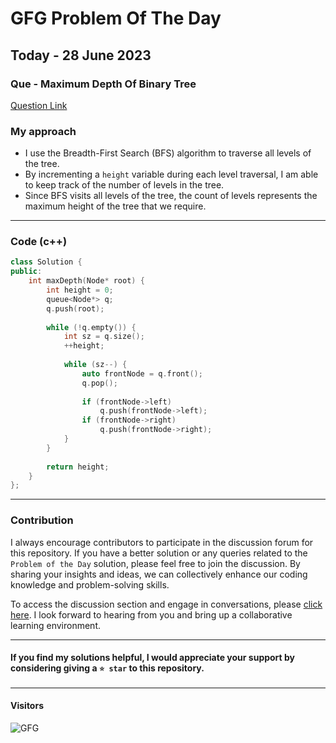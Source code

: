 # GFG Problem Of The Day

## Today - 28 June 2023
### Que - Maximum Depth Of Binary Tree

[Question Link](https://practice.geeksforgeeks.org/problems/maximum-depth-of-binary-tree/1)


### My approach
- I use the Breadth-First Search (BFS) algorithm to traverse all levels of the tree.
- By incrementing a `height` variable during each level traversal, I am able to keep track of the number of levels in the tree. 
- Since BFS visits all levels of the tree, the count of levels represents the maximum height of the tree that we require.

---

### Code (c++) 
```cpp
class Solution {
public:
    int maxDepth(Node* root) {
        int height = 0;
        queue<Node*> q;
        q.push(root);
        
        while (!q.empty()) {
            int sz = q.size();
            ++height;
            
            while (sz--) {
                auto frontNode = q.front();
                q.pop();
                
                if (frontNode->left)
                    q.push(frontNode->left);
                if (frontNode->right)
                    q.push(frontNode->right);
            }
        }
        
        return height;
    }
};
```

---

### Contribution

I always encourage contributors to participate in the discussion forum for this repository. If you have a better solution or any queries related to the `Problem of the Day` solution, please feel free to join the discussion. By sharing your insights and ideas, we can collectively enhance our coding knowledge and problem-solving skills.

To access the discussion section and engage in conversations, please [click here](https://github.com/getlost01/gfg-potd/discussions). I look forward to hearing from you and bring up  a collaborative learning environment.

---

#### If you find my solutions helpful, I would appreciate your support by considering giving a `⭐ star` to this repository.

---

#### Visitors
![GFG](https://komarev.com/ghpvc/?username=gl01potdgfg&color=blue&&label=Visitors)